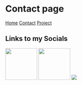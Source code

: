 # Contact page

[Home](./index.md)
[Contact]()
[Project](/project.md)

## Links to my Socials
[<img src="https://encrypted-tbn0.gstatic.com/images?q=tbn:ANd9GcRokEYt0yyh6uNDKL8uksVLlhZ35laKNQgZ9g&s" width=100>](https://www.linkedin.com/in/tashrif-radin-ali-a54b6b252/) [<img src="https://encrypted-tbn0.gstatic.com/images?q=tbn:ANd9GcSbqj9Ii13d6hx5a9kyLnC5A8A96LDSaSZv_w&s" width=100>](https://github.com/Ramdao) [<img src="https://media.wired.com/photos/5926db217034dc5f91becd6b/master/w_2560%2Cc_limit/so-logo-s.jpg" width:120>](https://stackoverflow.com/users/27180148/tashrif?tab=profile)